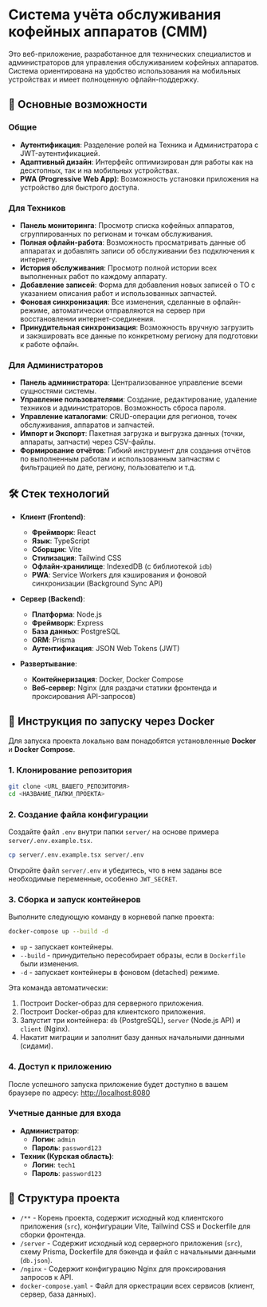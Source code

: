 # Система учёта обслуживания кофейных аппаратов (CMM)

Это веб-приложение, разработанное для технических специалистов и администраторов для управления обслуживанием кофейных аппаратов. Система ориентирована на удобство использования на мобильных устройствах и имеет полноценную офлайн-поддержку.

## 🚀 Основные возможности

### Общие
- **Аутентификация**: Разделение ролей на Техника и Администратора с JWT-аутентификацией.
- **Адаптивный дизайн**: Интерфейс оптимизирован для работы как на десктопных, так и на мобильных устройствах.
- **PWA (Progressive Web App)**: Возможность установки приложения на устройство для быстрого доступа.

### Для Техников
- **Панель мониторинга**: Просмотр списка кофейных аппаратов, сгруппированных по регионам и точкам обслуживания.
- **Полная офлайн-работа**: Возможность просматривать данные об аппаратах и добавлять записи об обслуживании без подключения к интернету.
- **История обслуживания**: Просмотр полной истории всех выполненных работ по каждому аппарату.
- **Добавление записей**: Форма для добавления новых записей о ТО с указанием описания работ и использованных запчастей.
- **Фоновая синхронизация**: Все изменения, сделанные в офлайн-режиме, автоматически отправляются на сервер при восстановлении интернет-соединения.
- **Принудительная синхронизация**: Возможность вручную загрузить и закэшировать все данные по конкретному региону для подготовки к работе офлайн.

### Для Администраторов
- **Панель администратора**: Централизованное управление всеми сущностями системы.
- **Управление пользователями**: Создание, редактирование, удаление техников и администраторов. Возможность сброса пароля.
- **Управление каталогами**: CRUD-операции для регионов, точек обслуживания, аппаратов и запчастей.
- **Импорт и Экспорт**: Пакетная загрузка и выгрузка данных (точки, аппараты, запчасти) через CSV-файлы.
- **Формирование отчётов**: Гибкий инструмент для создания отчётов по выполненным работам и использованным запчастям с фильтрацией по дате, региону, пользователю и т.д.

## 🛠️ Стек технологий

- **Клиент (Frontend)**:
  - **Фреймворк**: React
  - **Язык**: TypeScript
  - **Сборщик**: Vite
  - **Стилизация**: Tailwind CSS
  - **Офлайн-хранилище**: IndexedDB (с библиотекой `idb`)
  - **PWA**: Service Workers для кэширования и фоновой синхронизации (Background Sync API)

- **Сервер (Backend)**:
  - **Платформа**: Node.js
  - **Фреймворк**: Express
  - **База данных**: PostgreSQL
  - **ORM**: Prisma
  - **Аутентификация**: JSON Web Tokens (JWT)

- **Развертывание**:
  - **Контейнеризация**: Docker, Docker Compose
  - **Веб-сервер**: Nginx (для раздачи статики фронтенда и проксирования API-запросов)

## 🏁 Инструкция по запуску через Docker

Для запуска проекта локально вам понадобятся установленные **Docker** и **Docker Compose**.

### 1. Клонирование репозитория
```bash
git clone <URL_ВАШЕГО_РЕПОЗИТОРИЯ>
cd <НАЗВАНИЕ_ПАПКИ_ПРОЕКТА>
```

### 2. Создание файла конфигурации
Создайте файл `.env` внутри папки `server/` на основе примера `server/.env.example.tsx`.
```bash
cp server/.env.example.tsx server/.env
```
Откройте файл `server/.env` и убедитесь, что в нем заданы все необходимые переменные, особенно `JWT_SECRET`.

### 3. Сборка и запуск контейнеров
Выполните следующую команду в корневой папке проекта:
```bash
docker-compose up --build -d
```
- `up` - запускает контейнеры.
- `--build` - принудительно пересобирает образы, если в `Dockerfile` были изменения.
- `-d` - запускает контейнеры в фоновом (detached) режиме.

Эта команда автоматически:
1. Построит Docker-образ для серверного приложения.
2. Построит Docker-образ для клиентского приложения.
3. Запустит три контейнера: `db` (PostgreSQL), `server` (Node.js API) и `client` (Nginx).
4. Накатит миграции и заполнит базу данных начальными данными (сидами).

### 4. Доступ к приложению
После успешного запуска приложение будет доступно в вашем браузере по адресу:
[http://localhost:8080](http://localhost:8080)

### Учетные данные для входа
- **Администратор**:
  - **Логин**: `admin`
  - **Пароль**: `password123`
- **Техник (Курская область)**:
  - **Логин**: `tech1`
  - **Пароль**: `password123`

## 📂 Структура проекта

- `/**` - Корень проекта, содержит исходный код клиентского приложения (`src`), конфигурации Vite, Tailwind CSS и Dockerfile для сборки фронтенда.
- `/server` - Содержит исходный код серверного приложения (`src`), схему Prisma, Dockerfile для бэкенда и файл с начальными данными (`db.json`).
- `/nginx` - Содержит конфигурацию Nginx для проксирования запросов к API.
- `docker-compose.yaml` - Файл для оркестрации всех сервисов (клиент, сервер, база данных).
